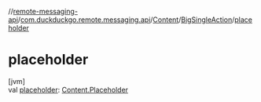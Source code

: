 //[remote-messaging-api](../../../../index.md)/[com.duckduckgo.remote.messaging.api](../../index.md)/[Content](../index.md)/[BigSingleAction](index.md)/[placeholder](placeholder.md)

# placeholder

[jvm]\
val [placeholder](placeholder.md): [Content.Placeholder](../-placeholder/index.md)

